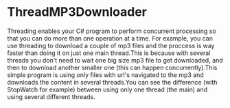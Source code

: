 # ThreadMP3Downloader
Threading enables your C# program to perform concurrent processing so that you can do more than one operation at a time. 
For example, you can use threading to download a couple of mp3 files and the proccess is way faster than doing it on 
just one main thread.This is because with several threads you don't need to wait one big size mp3 file to get downloaded, 
and then to download another smaller one (this can happen concurrently).This simple program is using only files with url's 
navigated to the mp3 and downloads the content in several threads.You can see the difference (with StopWatch for example) 
between using only one thread (the main) and using several different threads.